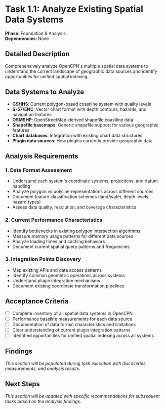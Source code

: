 # Task 1.1: Analyze Existing Spatial Data Systems

**Phase**: Foundation & Analysis  
**Dependencies**: None

## Detailed Description

Comprehensively analyze OpenCPN's multiple spatial data systems to understand the current landscape of geographic data sources and identify opportunities for unified spatial indexing.

## Data Systems to Analyze

- **GSHHS**: Current polygon-based coastline system with quality levels
- **S-57/ENC**: Vector chart format with depth contours, hazards, and navigation features
- **OSMSHP**: OpenStreetMap-derived shapefile coastline data
- **Shapefile basemaps**: Generic shapefile support for various geographic features
- **Chart databases**: Integration with existing chart data structures
- **Plugin data sources**: How plugins currently provide geographic data

## Analysis Requirements

### 1. Data Format Assessment

- Understand each system's coordinate systems, projections, and datum handling
- Analyze polygon vs polyline representations across different sources
- Document feature classification schemes (land/water, depth levels, hazard types)
- Assess data quality, resolution, and coverage characteristics

### 2. Current Performance Characteristics

- Identify bottlenecks in existing polygon intersection algorithms
- Measure memory usage patterns for different data sources
- Analyze loading times and caching behaviors
- Document current spatial query patterns and frequencies

### 3. Integration Points Discovery

- Map existing APIs and data access patterns
- Identify common geometric operations across systems
- Understand plugin integration mechanisms
- Document existing coordinate transformation pipelines

## Acceptance Criteria

- [ ] Complete inventory of all spatial data systems in OpenCPN
- [ ] Performance baseline measurements for each data source
- [ ] Documentation of data format characteristics and limitations
- [ ] Clear understanding of current plugin integration patterns
- [ ] Identified opportunities for unified spatial indexing across all systems

## Findings

_This section will be populated during task execution with discoveries, measurements, and analysis results._

## Next Steps

_This section will be updated with specific recommendations for subsequent tasks based on the analysis findings._
